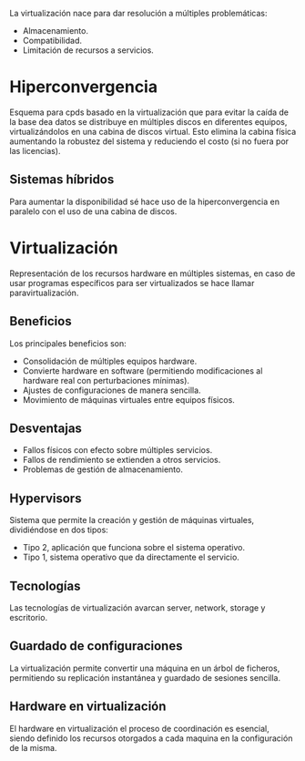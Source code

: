 La virtualización nace para dar resolución a múltiples problemáticas:
- Almacenamiento.
- Compatibilidad.
- Limitación de recursos a servicios.
# Hiperconvergencia
Esquema para cpds basado en la virtualización que para evitar la caída de la base dea datos se distribuye en múltiples discos en diferentes equipos, virtualizándolos en una cabina de discos virtual. Esto elimina la cabina física aumentando la robustez del sistema y reduciendo el costo (si no fuera por las licencias).
## Sistemas híbridos
Para aumentar la disponibilidad sé hace uso de la hiperconvergencia en paralelo con el uso de una cabina de discos.
# Virtualización
Representación de los recursos hardware en múltiples sistemas, en caso de usar programas específicos para ser virtualizados se hace llamar paravirtualización.
## Beneficios
Los principales beneficios son:
- Consolidación de múltiples equipos hardware.
- Convierte hardware en software (permitiendo modificaciones al hardware real con perturbaciones mínimas).
- Ajustes de configuraciones de manera sencilla.
- Movimiento de máquinas virtuales entre equipos físicos.
## Desventajas
- Fallos físicos con efecto sobre múltiples servicios.
- Fallos de rendimiento se extienden a otros servicios.
- Problemas de gestión de almacenamiento.
## Hypervisors
Sistema que permite la creación y gestión de máquinas virtuales, dividiéndose en dos tipos:
- Tipo 2, aplicación que funciona sobre el sistema operativo.
- Tipo 1, sistema operativo que da directamente el servicio.
## Tecnologías
Las tecnologías de virtualización avarcan server, network, storage y escritorio.
## Guardado de configuraciones
La virtualización permite convertir una máquina en un árbol de ficheros, permitiendo su replicación instantánea y guardado de sesiones sencilla.
## Hardware en virtualización
El hardware en virtualización el proceso de coordinación es esencial, siendo definido los recursos otorgados a cada maquina en la configuración de la misma.